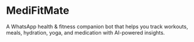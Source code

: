 # MediFitMate
A WhatsApp health &amp; fitness companion bot that helps you track workouts, meals, hydration, yoga, and medication with AI-powered insights.

